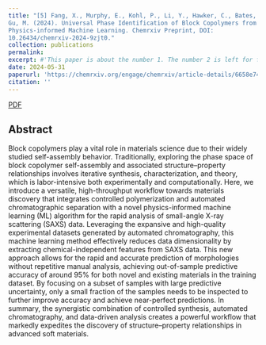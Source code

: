 ```yaml
---
title: "[5] Fang, X., Murphy, E., Kohl, P., Li, Y., Hawker, C., Bates, C., &
Gu, M. (2024). Universal Phase Identification of Block Copolymers from
Physics-informed Machine Learning. Chemrxiv Preprint, DOI:
10.26434/chemrxiv-2024-9zjt0."
collection: publications
permalink: 
excerpt: #'This paper is about the number 1. The number 2 is left for future work.'
date: 2024-05-31
paperurl: 'https://chemrxiv.org/engage/chemrxiv/article-details/6658e745418a5379b0b2b747'
citation: ''
---
```





[PDF](https://chemrxiv.org/engage/chemrxiv/article-details/6658e745418a5379b0b2b747)


## Abstract
Block copolymers play a vital role in materials science due to their widely studied self-assembly behavior. Traditionally, exploring the phase space of block copolymer self-assembly and associated structure–property relationships involves iterative synthesis, characterization, and theory, which is labor-intensive both experimentally and computationally. Here, we introduce a versatile, high-throughput workflow towards materials discovery that integrates controlled polymerization and automated chromatographic separation with a novel physics-informed machine learning (ML) algorithm for the rapid analysis of small-angle X-ray scattering (SAXS) data. Leveraging the expansive and high-quality experimental datasets generated by automated chromatography, this machine learning method effectively reduces data dimensionality by extracting chemical-independent features from SAXS data. This new approach allows for the rapid and accurate prediction of morphologies without repetitive manual analysis, achieving out-of-sample predictive accuracy of around 95% for both novel and existing materials in the training dataset. By focusing on a subset of samples with large predictive uncertainty, only a small fraction of the samples needs to be inspected to further improve accuracy and achieve near-perfect predictions. In summary, the synergistic combination of controlled synthesis, automated chromatography, and data-driven analysis creates a powerful workflow that markedly expedites the discovery of structure–property relationships in advanced soft materials.
